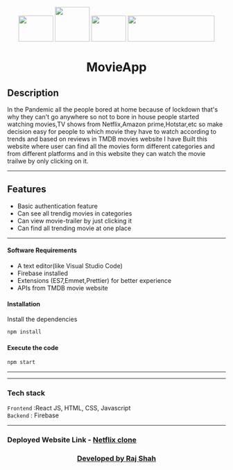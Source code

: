 <div align="center">


<a href="https://reactjs.org/"><img src="https://res.cloudinary.com/practicaldev/image/fetch/s--54ca_F2q--/c_imagga_scale,f_auto,fl_progressive,h_900,q_auto,w_1600/https://dev-to-uploads.s3.amazonaws.com/i/1wwdyw5de8avrdkgtz5n.png" width=80 height=60></a>
<a href="https://firebase.google.com/"><img src="https://www.gstatic.com/mobilesdk/160503_mobilesdk/logo/2x/firebase_28dp.png" width=80 height=80></a>
<a href="https://www.themoviedb.org/"><img src="https://www.themoviedb.org/assets/2/v4/logos/v2/blue_short-8e7b30f73a4020692ccca9c88bafe5dcb6f8a62a4c6bc55cd9ba82bb2cd95f6c.svg" width=80 height=60></a>
<a href="https://code.visualstudio.com/Visual Studio Code"><img src="https://img.shields.io/badge/IDE-Visual_Studio_Code-purple?style=for-the-badge&logo=visual-studio-code" width=200 height=60></a>



</div>

<h1 align = 'center'><b>MovieApp</b></h1> 

## Description ##
<p>
  In the Pandemic all the people bored at home because of lockdown that's why they can't go anywhere so not to bore in house people started watching movies,TV shows from Netflix,Amazon prime,Hotstar,etc so make decision easy for people to which movie they have to watch according to trends and based on reviews in TMDB movies website I have Built this website where user can find all the movies form different categories and from different platforms and in this website they can watch the movie trailwe by only clicking on it.
<p>
  
---
  
## Features ##
- Basic authentication feature
- Can see all trendig movies in categories
- Can view movie-trailer by just clicking it
- Can find all trending movie at one place 
---

#### Software Requirements
- A text editor(like Visual Studio Code)
- Firebase installed
- Extensions (ES7,Emmet,Prettier) for better experience
- APIs from TMDB movie website

#### Installation
Install the dependencies
```html  
npm install
```

#### Execute the code 

```html
npm start
```

---


---
### Tech stack

`Frontend` :React JS, HTML, CSS, Javascript <br>
`Backend` : Firebase <br>

------------------------------------------
### <h3>Deployed Website Link - <a href="https://netflix-clone-fd77e.web.app">Netflix clone</b></h3>

<h3 align="center">Developed by <a href="https://github.com/rjshah00">Raj Shah</h3>

